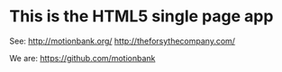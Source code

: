 This is the HTML5 single page app
=================================

See:
http://motionbank.org/
http://theforsythecompany.com/

We are:
https://github.com/motionbank